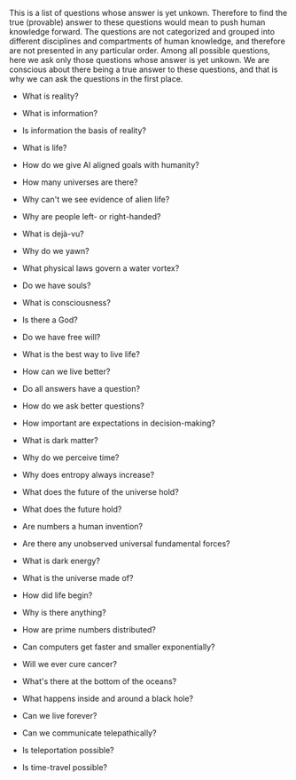 This is a list of questions whose answer is yet unkown. Therefore to find the true (provable) answer to these questions would mean to push human knowledge forward.
The questions are not categorized and grouped into different disciplines and compartments of human knowledge, and therefore are not presented in any particular order.
Among all possible questions, here we ask only those questions whose answer is yet unkown.
We are conscious about there being a true answer to these questions, and that is why we can ask the questions in the first place.


- What is reality?

- What is information?

- Is information the basis of reality?

- What is life?

- How do we give AI aligned goals with humanity?

- How many universes are there?

- Why can't we see evidence of alien life?

- Why are people left- or right-handed?

- What is dejà-vu?

- Why do we yawn?

- What physical laws govern a water vortex?

- Do we have souls?

- What is consciousness?

- Is there a God?

- Do we have free will?

- What is the best way to live life?

- How can we live better?

- Do all answers have a question?

- How do we ask better questions?

- How important are expectations in decision-making?

- What is dark matter?

- Why do we perceive time?

- Why does entropy always increase?

- What does the future of the universe hold?

- What does the future hold?

- Are numbers a human invention?

- Are there any unobserved universal fundamental forces?

- What is dark energy?

- What is the universe made of?

- How did life begin?

- Why is there anything?

- How are prime numbers distributed?

- Can computers get faster and smaller exponentially?

- Will we ever cure cancer?

- What's there at the bottom of the oceans?

- What happens inside and around a black hole?

- Can we live forever?

- Can we communicate telepathically?

- Is teleportation possible?

- Is time-travel possible?

